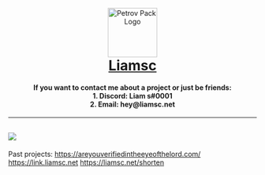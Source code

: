 <p align="center" style="margin-bottom: 0px !important;">
  <a href="https://liamsc.net/img/icon-128.png"><img width="100" src="http://liamsc.net/img/icon-128.png" alt="Petrov Pack Logo" align="center"></a>
</p>

<h1 align="center" style="margin-top: 0px;"><a href="https://liamsc.net/">Liamsc</a>

<h4 align="center" style="margin-top:0px;"> If you want to contact me about a project or just be friends:
<br>
  1. <b>Discord</b>: Liam s#0001 
  <br>
  2. <b>Email</b>: hey@liamsc.net

</h4>

----

<h4 align="left" style="margin-top:30px;">
  <a href="https://liamsc.net/">
    <img align="center" src="https://github-readme-stats.vercel.app/api?username=liam-s-c&count_private=true&show_icons=truet&hide=stars,prs&hide_border=true&border_radius=12px&card_width=128px&custom_title=Liamsc's GitHub Stats&hide_rank=true""></a>

</h4>

Past projects: 
https://areyouverifiedintheeyeofthelord.com/
https://link.liamsc.net
https://liamsc.net/shorten


